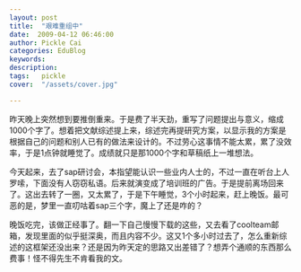```yaml
---
layout: post  
title:  "艰难重组中"
date:  2009-04-12 06:46:00
author: Pickle Cai  
categories: EduBlog  
keywords: 
description:   
tags:	pickle   
cover:  "/assets/cover.jpg"  

---
```


昨天晚上突然想到要推倒重来。于是费了半天劲，重写了问题提出与意义，缩成1000个字了。想着把文献综述提上来，综述完再提研究方案，以显示我的方案是根据自己的问题和别人已有的做法来设计的。不过劳心这事情不能太累，累了没效率，于是1点钟就睡觉了。成绩就只是那1000个字和草稿纸上一堆想法。



今天起来，去了sap研讨会，本指望能认识一些业内人士的，不过一直在听台上人罗嗦，下面没有人窃窃私语。后来就演变成了培训班的广告。于是提前离场回来了。这出去转了一圈，又太累了，于是下午睡觉，3个小时起来，赶上晚饭。最可恶的是，梦里一直叨咕着sap三个字，魔上了还是咋的？



晚饭吃完，该做正经事了。翻一下自己慢慢下载的这些，又去看了coolteam邮箱，发现里面的似乎挺深奥，而且内容不少。这又1个多小时过去了，怎么重新综述的这框架还没出来？还是因为昨天定的思路又出差错了？想弄个通顺的东西那么费事！怪不得先生不肯看我的文。



		    

